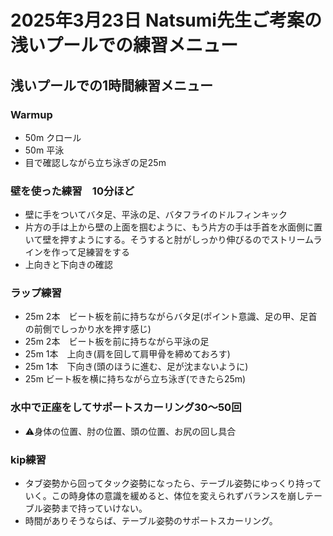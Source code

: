 # 2025年3月23日 Natsumi先生ご考案の浅いプールでの練習メニュー
## 浅いプールでの1時間練習メニュー
### Warmup
- 50m クロール
- 50m 平泳
- 目で確認しながら立ち泳ぎの足25m
### 壁を使った練習　10分ほど
- 壁に手をついてバタ足、平泳の足、バタフライのドルフィンキック
- 片方の手は上から壁の上面を掴むように、もう片方の手は手首を水面側に置いて壁を押すようにする。そうすると肘がしっかり伸びるのでストリームラインを作って足練習をする
- 上向きと下向きの確認
### ラップ練習
- 25m 2本　ビート板を前に持ちながらバタ足(ポイント意識、足の甲、足首の前側でしっかり水を押す感じ)
- 25m 2本　ビート板を前に持ちながら平泳の足
- 25m 1本　上向き(肩を回して肩甲骨を締めておろす)
- 25m 1本　下向き(頭のほうに進む、足が沈まないように)
- 25m ビート板を横に持ちながら立ち泳ぎ(できたら25m)
### 水中で正座をしてサポートスカーリング30〜50回
- ⚠️身体の位置、肘の位置、頭の位置、お尻の回し具合
### kip練習
- タブ姿勢から回ってタック姿勢になったら、テーブル姿勢にゆっくり持っていく。この時身体の意識を緩めると、体位を変えられずバランスを崩しテーブル姿勢まで持っていけない。
- 時間がありそうならば、テーブル姿勢のサポートスカーリング。